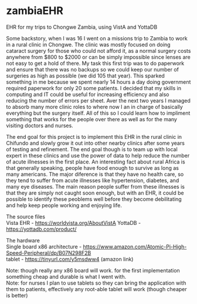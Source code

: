 # zambiaEHR
EHR for my trips to Chongwe Zambia, using VistA and YottaDB

  Some backstory, when I was 16 I went on a missions trip to Zambia to work in a rural clinic in Chongwe. The clinic was mostly focused on doing cataract surgery for
those who could not afford it, as a normal surgery costs anywhere from $800 to $2000 or can be simply impossible since lenses are not easy to get a hold of there.
My task this first trip was to do paperwork and ensure that there was no backups so we could keep our number of surgeries as high as possible (we did 105 that year).
This sparked something in me because we spent nearly 14 hours a day doing government required paperwork for only 20 some patients. I decided that my skills in computing
and IT could be useful for increasing efficiency and also reducing the number of errors per sheet. Aver the next two years I managed to absorb many more clinic roles to 
where now I an in charge of basically everything but the surgery itself. All of this so I could learn how to impliment something that works for the people over there as
well as for the many visiting doctors and nurses.

  The end goal for this project is to implement this EHR in the rural clinic in Chifundo and slowly grow it out into other nearby clinics after some years of testing
and refinement. The end goal though is to team up with local expert in these clinics and use the power of data to help reduce the number of acute illnesses in the first place.
An interesting fact about rural Africa is that generally speaking, people have food enough to survive as long as many americans. The major diference is that they have no
health care, so they tend to suffer from acute illnesses like hypertension, diabetes, and many eye diseases. The main reason people suffer from these illnesses is that
they are simply not caught soon enough, but with an EHR, it could be possible to identify these peoblems well before they become debilitating and help keep people
working and enjoying life.


The source files                                                                                                                                                
Vista EHR - https://worldvista.org/AboutVistA
YottaDB - https://yottadb.com/product/

The hardware                                                                                                                                                              
Single board x86 architecture - https://www.amazon.com/Atomic-Pi-High-Speed-Peripheral/dp/B07N298F2B                                                          
tablet - https://tinyurl.com/y5msdww4 (amazon link)                                                                                                                       
                                                                                                                                                                                
Note: though really any x86 board will work. for the first implementation something cheap and durable is what I went with.                                                
Note: for nurses I plan to use tablets so they can bring the application with them to patients, effectively any root-able tablet will work (though cheaper is better)
